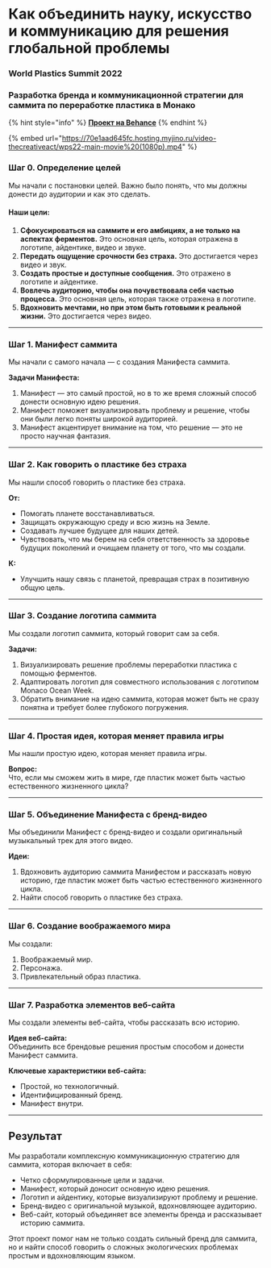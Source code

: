 # Как объединить науку, искусство и коммуникацию для решения глобальной проблемы

### World Plastics Summit 2022

### Разработка бренда и коммуникационной стратегии для саммита по переработке пластика в Монако

{% hint style="info" %}
[**Проект на Behance**](https://www.behance.net/gallery/156308617/World-Plastics-Summit-Brand-Identity-Website)
{% endhint %}

{% embed url="https://70e1aad645fc.hosting.myjino.ru/video-thecreativeact/wps22-main-movie%20(1080p).mp4" %}

### Шаг 0. Определение целей

Мы начали с постановки целей. Важно было понять, что мы должны донести до аудитории и как это сделать.

#### **Наши цели:**

1. **Сфокусироваться на саммите и его амбициях, а не только на аспектах ферментов.** Это основная цель, которая отражена в логотипе, айдентике, видео и звуке.
2. **Передать ощущение срочности без страха.** Это достигается через видео и звук.
3. **Создать простые и доступные сообщения.** Это отражено в логотипе и айдентике.
4. **Вовлечь аудиторию, чтобы она почувствовала себя частью процесса.** Это основная цель, которая также отражена в логотипе.
5. **Вдохновить мечтами, но при этом быть готовыми к реальной жизни.** Это достигается через видео.

***

### Шаг 1. Манифест саммита

Мы начали с самого начала — с создания Манифеста саммита.

**Задачи Манифеста:**

1. Манифест — это самый простой, но в то же время сложный способ донести основную идею решения.
2. Манифест поможет визуализировать проблему и решение, чтобы они были легко поняты широкой аудиторией.
3. Манифест акцентирует внимание на том, что решение — это не просто научная фантазия.

***

### Шаг 2. Как говорить о пластике без страха

Мы нашли способ говорить о пластике без страха.

**От:**

* Помогать планете восстанавливаться.
* Защищать окружающую среду и всю жизнь на Земле.
* Создавать лучшее будущее для наших детей.
* Чувствовать, что мы берем на себя ответственность за здоровье будущих поколений и очищаем планету от того, что мы создали.

**К:**

* Улучшить нашу связь с планетой, превращая страх в позитивную общую цель.

***

### Шаг 3. Создание логотипа саммита

Мы создали логотип саммита, который говорит сам за себя.

**Задачи:**

1. Визуализировать решение проблемы переработки пластика с помощью ферментов.
2. Адаптировать логотип для совместного использования с логотипом Monaco Ocean Week.
3. Обратить внимание на идею саммита, которая может быть не сразу понятна и требует более глубокого погружения.

***

### Шаг 4. Простая идея, которая меняет правила игры

Мы нашли простую идею, которая меняет правила игры.

**Вопрос:**\
Что, если мы сможем жить в мире, где пластик может быть частью естественного жизненного цикла?

***

### Шаг 5. Объединение Манифеста с бренд-видео

Мы объединили Манифест с бренд-видео и создали оригинальный музыкальный трек для этого видео.

**Идеи:**

1. Вдохновить аудиторию саммита Манифестом и рассказать новую историю, где пластик может быть частью естественного жизненного цикла.
2. Найти способ говорить о пластике без страха.

***

### Шаг 6. Создание воображаемого мира

Мы создали:

1. Воображаемый мир.
2. Персонажа.
3. Привлекательный образ пластика.

***

### Шаг 7. Разработка элементов веб-сайта

Мы создали элементы веб-сайта, чтобы рассказать всю историю.

**Идея веб-сайта:**\
Объединить все брендовые решения простым способом и донести Манифест саммита.

**Ключевые характеристики веб-сайта:**

* Простой, но технологичный.
* Идентифицированный бренд.
* Манифест внутри.

***

## Результат

Мы разработали комплексную коммуникационную стратегию для саммита, которая включает в себя:

* Четко сформулированные цели и задачи.
* Манифест, который доносит основную идею решения.
* Логотип и айдентику, которые визуализируют проблему и решение.
* Бренд-видео с оригинальной музыкой, вдохновляющее аудиторию.
* Веб-сайт, который объединяет все элементы бренда и рассказывает историю саммита.

Этот проект помог нам не только создать сильный бренд для саммита, но и найти способ говорить о сложных экологических проблемах простым и вдохновляющим языком.